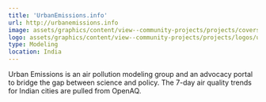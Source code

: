 ```yaml
---
title: 'UrbanEmissions.info'
url: http://urbanemissions.info
image: assets/graphics/content/view--community-projects/projects/covers/urbanemissions.jpg
logo: assets/graphics/content/view--community-projects/projects/logos/urban-emissions.png
type: Modeling
location: India
---
```


Urban Emissions is an air pollution modeling group and an advocacy portal to bridge the gap between science and policy. The 7-day air quality trends for Indian cities are pulled from OpenAQ.
